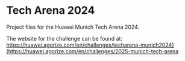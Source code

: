 # Tech Arena 2024

Project files for the Huawei Munich Tech Arena 2024.

The website for the challenge can be found at: https://huawei.agorize.com/en/challenges/techarena-munich2024](https://huawei.agorize.com/en/challenges/2025-munich-tech-arena


